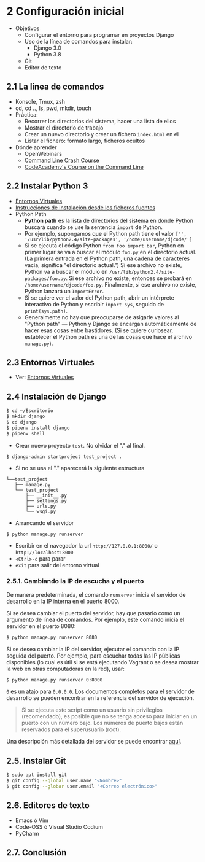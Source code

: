 # 2 Configuración inicial

- Objetivos 
    - Configurar el entorno para programar en proyectos Django
    - Uso de la línea de comandos para instalar: 
        - Django 3.0
        - Python 3.8
    - Git
    - Editor de texto

## 2.1 La línea de comandos

- Konsole, Tmux, zsh
- cd, cd .., ls, pwd, mkdir, touch
- Práctica: 
    - Recorrer los directorios del sistema, hacer una lista de ellos
    - Mostrar el directorio de trabajo
    - Crear un nuevo directorio y crear un fichero `index.html` en él
    - Listar el fichero: formato largo, ficheros ocultos
- Dónde aprender 
    - OpenWebinars
    - [Command Line Crash Course](https://learnpythonthehardway.org/book/appendixa.html)
    - [CodeAcademy's Course on the Command Line](https://www.codecademy.com/learn/learn-the-command-line)

## 2.2 Instalar Python 3

- [Entornos Virtuales](https://mentecatodev.github.io/intermezzo/entornos_virtuales/)
- [Instrucciones de instalación desde los ficheros fuentes](https://solarianprogrammer.com/2017/06/30/building-python-ubuntu-wsl-debian/)
- Python Path
    - **Python path** es la lista de directorios del sistema en donde Python buscará cuando se use la sentencia `import` de Python.
    - Por ejemplo, supongamos que el Python path tiene el valor `['', '/usr/lib/python2.4/site-packages', '/home/username/djcode/']`
    - Si se ejecuta el código Python `from foo import bar`, Python en primer lugar se va a buscar el módulo `foo.py` en el directorio actual. (La primera entrada en el Python path, una cadena de caracteres vacía, significa "el directorio actual.") Si ese archivo no existe, Python va a buscar el módulo en `/usr/lib/python2.4/site-packages/foo.py`. Si ese archivo no existe, entonces se probará en `/home/username/djcode/foo.py`. Finalmente, si ese archivo no existe, Python lanzará un `ImportError`.
    - Si se quiere ver el valor del Python path, abrir un intérprete interactivo de Python y escribir `import sys`, seguido de `print(sys.path)`.
    - Generalmente no hay que preocuparse de asigarle valores al "Python path" — Python y Django se encargan automáticamente de hacer esas cosas entre bastidores. (Si se quiere curiosear, establecer el Python path es una de las cosas que hace el archivo `manage.py`).

## 2.3 Entornos Virtuales

- Ver: [Entornos Virtuales](https://mentecatodev.github.io/intermezzo/entornos_virtuales/)

## 2.4 Instalación de Django

```bash
$ cd ~/Escritorio
$ mkdir django
$ cd django
$ pipenv install django
$ pipenv shell
```

- Crear nuevo proyecto `test`. No olvidar el "." al final.

```bash
$ django-admin startproject test_project .
```

- Si no se usa el "." aparecerá la siguiente estructura

```
└──test_project
   ├── manage.py
   └── test_project
       ├── __init__.py
       ├── settings.py
       ├── urls.py
       └── wsgi.py
```

- Arrancando el servidor

```
$ python manage.py runserver
```

- Escribir en el navegador la url `http://127.0.0.1:8000/` o `http://localhost:8000`
- `<Ctrl>-c` para parar
- `exit` para salir del entorno virtual

### 2.5.1. Cambiando la IP de escucha y el puerto

De manera predeterminada, el comando `runserver` inicia el servidor de desarrollo en la IP interna en el puerto 8000.

Si se desea cambiar el puerto del servidor, hay que pasarlo como un argumento de línea de comandos. Por ejemplo, este comando inicia el servidor en el puerto 8080:

```bash
$ python manage.py runserver 8080
```

Si se desea cambiar la IP del servidor, ejecutar el comando con la IP seguida del puerto. Por ejemplo, para escuchar todas las IP públicas disponibles (lo cual es útil si se está ejecutando Vagrant o se desea mostrar la web en otras computadoras en la red), usar:

```bash
$ python manage.py runserver 0:8000
```

`0` es un atajo para `0.0.0.0`. Los documentos completos para el servidor de desarrollo se pueden encontrar en la referencia del servidor de ejecución.

> Si se ejecuta este script como un usuario sin privilegios (recomendado), es posible que no se tenga acceso para iniciar en un puerto con un número bajo. Los números de puerto bajos están reservados para el superusuario (root).

Una descripción más detallada del servidor se puede encontrar [aquí](https://docs.djangoproject.com/en/3.0/ref/django-admin/#runserver).

## 2.5. Instalar Git

```bash
$ sudo apt install git
$ git config --global user.name "<Nombre>"
$ git config --globar user.email "<Correo electrónico>"
```

## 2.6. Editores de texto

- Emacs ó Vim
- Code-OSS ó Visual Studio Codium
- PyCharm

## 2.7. Conclusión